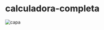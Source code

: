 # calculadora-completa
![capa](https://github.com/user-attachments/assets/08827b8d-9687-47ab-8132-5bed308e5d44)

